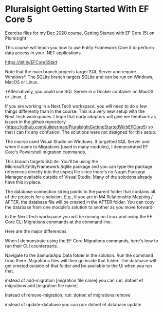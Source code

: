 # Pluralsight Getting Started With EF Core 5  
Exercise files for my Dec 2020 course, Getting Started with EF Core (5) on Pluralsight  

This course will teach you how to use Entity Framework Core 5 to perform data access in your .NET applications.
  
https://bit.ly/EFCore5Start

Note that the main branch projects target SQL Server and require Windows*. The SQLite branch targets SQLite and can be run on Windows, MacOS or Linux.

*Alternatively, you could use SQL Server in a Docker container on MacOS or Linux. ;)

If you are working in a Next.Tech workspace, you will need to do a few things differently than in the course.  This is a very new setup with the Next.Tech workspaces. I hope that early adopters will give me feedback as issues in the github repository (https://github.com/julielerman/PluralsightGettingStartedWithEFCore5) so that I can fix any confusion. The solutions were not designed for this setup.

The course used Visual Studio on Windows. It targetted SQL Server and when it came to Migrations (used in many modules), I demonstrated EF Core's Powershell migration commands. 

This branch targets SQLite. You'll be using the 
Microsoft.EntityFramework.Sqlite package and you can type the package references directly into the csproj file since there's no Nuget Package Manager available outside of Visual Studio. Many of the solutions already have this in place.

The database connection string points to the parent folder that contains all of the projects for a solution. E.g., if you are in M4 Relationship Mapping / AFTER, the database file will be created in the AFTER folder. You can copy the database from one module's solution to another as you move forward.

In the Next.Tech workspace you will be runnng on Linux and using the EF Core CLI Migrations commands at the command line.

Here are the major differences.


When I demonstrate using the EF Core Migraitons commands, here's how to run their CLI counterparts.

Navigate to the SamuraiApp.Data folder in the solution.
Run the command from there. Migrations files will then go inside that folder. The database will get created outside of that folder and be available to the UI when you run that.

instead of add-migration [migration file name] you can run:
dotnet ef migrations add [migration file name]

Instead of remove-migration, run:
dotnet ef migrations remove

instead of update-database you can run:
dotnet ef database update




